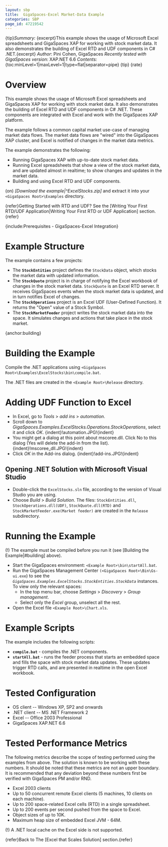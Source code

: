 ```yaml
---
layout: sbp
title:  GigaSpaces-Excel Market-Data Example
categories: SBP
page_id: 47219542
---
```


{tip}*Summary:* {excerpt}This example shows the usage of Microsoft Excel spreadsheets and GigaSpaces XAP for working with stock market data. It also demonstrates the building of Excel RTD and UDF components in C# .NET.{excerpt}
*Author*: Pini Cohen, GigaSpaces
*Recently tested with GigaSpaces version*: XAP.NET 6.6
*Contents:*
{toc:minLevel=1|maxLevel=1|type=flat|separator=pipe}
{tip}
{rate}

#  Overview

This example shows the usage of Microsoft Excel spreadsheets and GigaSpaces XAP for working with stock market data. It also demonstrates the building of Excel RTD and UDF components in C# .NET. These components are integrated with Excel and work with the GigaSpaces XAP platform.

The example follows a common capital market use-case of managing market data flows. The market data flows are "wired" into the GigaSpaces XAP cluster, and Excel is notified of changes in the market data metrics.

The example demonstrates the following:
- Running GigaSpaces XAP with up-to-date stock market data.
- Running Excel spreadsheets that show a view of the stock market data, and are updated almost in realtime; to show changes and updates in the market data.
- Building and using Excel RTD and UDF components.

(on) *[*Download the example*|^ExcelStocks.zip]* and extract it into your `<GigaSpaces Root>\Examples` directory.

{refer}Getting Started with RTD and UDF? See the [Writing Your First RTD/UDF Application|Writing Your First RTD or UDF Application] section.{refer}

{include:Prerequisites - GigaSpaces-Excel Integration}

#  Example Structure

The example contains a few projects:
- The **`StockEntities`** project defines the `StockData` object, which stocks the market data with updated information.
- The **`StockQuote`** project is in charge of notifying the Excel workbook of changes in the stock market data. `StockQuote` is an Excel RTD server. It receives GigaSpaces events when the stock market data is updated, and in turn notifies Excel of changes.
- The **`StockOperations`** project is an Excel UDF (User-Defined Function). It returns the "Open" value of a Stock Symbol.
- The **`StockMarketFeeder`** project writes the stock market data into the space. It simulates changes and actions that take place in the stock market.

{anchor:building}

#  Building the Example

Compile the .NET applications using `<GigaSpaces Root>\Examples\ExcelStocks\bin\compile.bat`.

The .NET files are created in the `<Example Root>\Release` directory.

#  Adding UDF Function to Excel

- In Excel, go to *Tools* > *add ins* > *automation*.
- Scroll down to *GigaSpaces.Examples.ExcelStocks.Operations.StockOperations*, select it and click *OK*.
{indent}!automation.JPG!{indent}
- You might get a dialog at this point about mscoree.dll. Click No to this dialog (Yes will delete the add-in from the list).
{indent}!mscoree_dll.JPG!{indent}
- Click *OK* in the Add-ins dialog.
{indent}!add-ins.JPG!{indent}

## Opening .NET Solution with Microsoft Visual Studio

- Double-click the `ExcelStocks.sln` file, according to the version of Visual Studio you are using.
- Choose *Build* > *Build Solution*. The files: `StockEntities.dll`, `StockOperations.dll(UDF)`, `StockQuote.dll(RTD)` and `StockMarketFeeder.exe(Market feeder)`  are created in the `Release` subdirectory.

#  Running the Example

(!) The example must be compiled before you run it (see [Building the Example|#building] above).
- Start the GigaSpaces environment: `<Example Root>\bin\startAll.bat`.
- Run the GigaSpaces Management Center `(<GigaSpaces Root>\Bin\Gs-ui.exe`) to see the *`GigaSpaces.Examples.ExcelStocks.StockEntities.StockData`* instances. To view only the relevant spaces:
    - In the top menu bar, choose *Settings* > *Discovery* > *Group management*.
    - Select only the *Excel* group, unselect all the rest.
- Open the Excel file `<Example Root>\Chart.xls`.

#  Example Scripts

The example includes the following scripts:
- **`compile.bat`** \- compiles the .NET components.
- **`startAll.bat`** \- runs the feeder process that starts an embedded space and fills the space with stock market data updates. These updates trigger RTD calls, and are presented in realtime in the open Excel workbook.

#  Tested Configuration

- OS client -- Windows XP, SP2 and onwards
- .NET client -- MS .NET Framework 2
- Excel -- Office 2003 Professional
- GigaSpaces XAP.NET 6.6

#  Tested Performance Metrics

The following metrics describe the scope of testing performed using the examples from above. The solution is known to be working with these numbers. It should be noted that these metrics are not an upper boundary. It is recommended that any deviation beyond these numbers first be verified with GigaSpaces PM and/or RND.
- Excel 2003 clients
- Up to 50 concurrent remote Excel clients (5 machines, 10 clients on each machine).
- Up to 200 space-related Excel cells (RTD) in a single spreadsheet.
- Up to 200 events per second pushed from the space to Excel.
- Object sizes of up to 10K.
- Maximum heap size of embedded Excel JVM - 64M.

(!) A .NET local cache on the Excel side is not supported.

{refer}Back to The [Excel that Scales Solution] section.{refer}